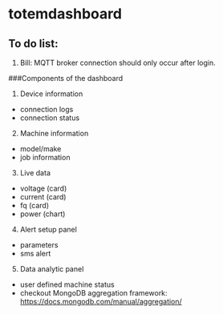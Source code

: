 # totemdashboard

## To do list:
1. Bill: MQTT broker connection should only occur after login.

###Components of the dashboard
1. Device information
  * connection logs
  * connection status

2. Machine information
  * model/make
  * job information

3. Live data
  * voltage (card)
  * current (card)
  * fq (card)
  * power (chart)

4. Alert setup panel
  * parameters
  * sms alert

5. Data analytic panel
  * user defined machine status
  * checkout MongoDB aggregation framework: https://docs.mongodb.com/manual/aggregation/
